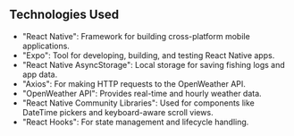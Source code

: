 ## Technologies Used

- "React Native": Framework for building cross-platform mobile applications.
- "Expo": Tool for developing, building, and testing React Native apps.
- "React Native AsyncStorage": Local storage for saving fishing logs and app data.
- "Axios": For making HTTP requests to the OpenWeather API.
- "OpenWeather API": Provides real-time and hourly weather data.
- "React Native Community Libraries": Used for components like DateTime pickers and keyboard-aware scroll views.
- "React Hooks": For state management and lifecycle handling.
